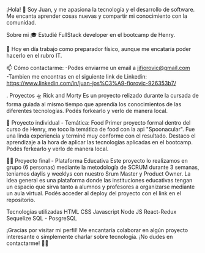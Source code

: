 ¡Hola! 👋
Soy Juan, y me apasiona la tecnología y el desarrollo de software. Me encanta aprender cosas nuevas y compartir mi conocimiento con la comunidad.

Sobre mi
🎓 Estudié FullStack developer en el bootcamp de Henry.

💼 Hoy en día trabajo como preparador físico, aunque me encataría poder hacerlo en el rubro IT.

📫 Cómo contactarme:
-Podes enviarme un email a jjfiorovic@gmail.com    
-Tambien me encontras en el siguiente link de Linkedin:
https://www.linkedin.com/in/juan-jos%C3%A9-fiorovic-926353b7/

.
Proyectos
🛸 Rick and Morty
Es un proyecto relizado durante la cursada de forma guiada al mismo tiempo que aprendía los conocimientos de las diferentes tecnologías.
Podés forkearlo y verlo de manera local.

🍕 Proyecto individual - Temática: Food 
Primer proyecto formal dentro del curso de Henry, me toco la temática de food con la api "Spoonacular".
Fue una linda experiencia y terminé muy conforme con el resultado. Destaco el aprendizaje a la hora de aplicar las tecnologías aplicadas en el bootcamp.
Podés ferkearlo y verlo de manera local.

🧑‍🏫 Proyecto final - Plataforma Educativa
Este proyecto lo realizamos en grupo (6 personas) mediante la metodología de SCRUM durante 3 semanas, teniamos daylis y weeklys con nuestro Srum Master y Product Owner.
La idea general es una plataforma donde las instituciones educativas tengan un espacio que sirva tanto a alumnos y profesores a organizarse mediante un aula virtual.
Podés acceder al deploy del proyecto con el link en el repositorio.

Tecnologías utilizadas
HTML
CSS
Javascript
Node JS
React-Redux
Sequelize
SQL - PosgreSQL


¡Gracias por visitar mi perfil! Me encantaría colaborar en algún proyecto interesante o simplemente charlar sobre tecnología. ¡No dudes en contactarme! 👋👋